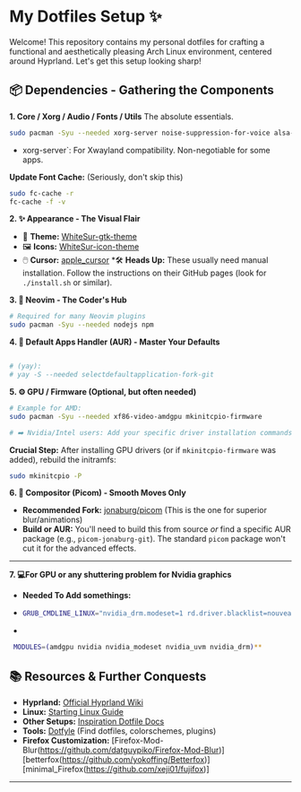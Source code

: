 # My Dotfiles Setup ✨ 

Welcome! This repository contains my personal dotfiles for crafting a functional and aesthetically pleasing Arch Linux environment, centered around Hyprland. Let's get this setup looking sharp!

## 📦 Dependencies - Gathering the Components

**1. Core / Xorg / Audio / Fonts / Utils** The absolute essentials.
```bash
sudo pacman -Syu --needed xorg-server noise-suppression-for-voice alsa-firmware python-pynvim topgrade ttf-symbola ttf-dejavu noto-fonts-emoji ttf-jetbrains-mono-nerd ttf-cascadia-code-nerd ttf-freebanglafont
```
* xorg-server`: For Xwayland compatibility. Non-negotiable for some apps.

**Update Font Cache:** (Seriously, don't skip this)
```bash
sudo fc-cache -r
fc-cache -f -v
```

**2. ✨ Appearance - The Visual Flair**
* 🎨 **Theme:** [WhiteSur-gtk-theme](https://github.com/vinceliuice/WhiteSur-gtk-theme)
* 🖼️ **Icons:** [WhiteSur-icon-theme](https://github.com/vinceliuice/WhiteSur-icon-theme)
* 🖱️ **Cursor:** [apple_cursor](https://github.com/ful1e5/apple_cursor)
    ️*🛠️ **Heads Up:** These usually need manual installation. Follow the instructions on their GitHub pages (look for `./install.sh` or similar).

**3. 🔌 Neovim - The Coder's Hub**
```bash
# Required for many Neovim plugins
sudo pacman -Syu --needed nodejs npm
```

**4. 🧠 Default Apps Handler (AUR) - Master Your Defaults**
```bash

# (yay):
# yay -S --needed selectdefaultapplication-fork-git
```

**5. ⚙️ GPU / Firmware (Optional, but often needed)**
```bash
# Example for AMD:
sudo pacman -Syu --needed xf86-video-amdgpu mkinitcpio-firmware

# ➡️ Nvidia/Intel users: Add your specific driver installation commands here!
```
**Crucial Step:** After installing GPU drivers (or if `mkinitcpio-firmware` was added), rebuild the initramfs:
```bash
sudo mkinitcpio -P
```

**6. 🎨 Compositor (Picom) - Smooth Moves Only**
* **Recommended Fork:** [jonaburg/picom](https://github.com/jonaburg/picom?tab=readme-ov-file) (This is the one for superior blur/animations)
* **Build or AUR:** You'll need to build this from source *or* find a specific AUR package (e.g., `picom-jonaburg-git`). The standard `picom` package won't cut it for the advanced effects.

---
**7. 💻For GPU or any shuttering problem for Nvidia graphics**
* **Needed To Add somethings:**
* 
  ```bash
  GRUB_CMDLINE_LINUX="nvidia_drm.modeset=1 rd.driver.blacklist=nouveau modprob.blacklist=nouveau"**
  ```
* 
 ```bash
  MODULES=(amdgpu nvidia nvidia_modeset nvidia_uvm nvidia_drm)**
 ```

 ## 📚 Resources & Further Conquests

* **Hyprland:** [Official Hyprland Wiki](https://wiki.hyprland.org/)
* **Linux:** [Starting Linux Guide](https://rlw.pages.dev/)
* **Other Setups:** [Inspiration Dotfile Docs](https://dotfiles-docs.vercel.app/)
* **Tools:** [Dotfyle](https://dotfyle.com/) (Find dotfiles, colorschemes, plugins)
* **Firefox Customization:** [Firefox-Mod-Blur(https://github.com/datguypiko/Firefox-Mod-Blur)]
  [betterfox(https://github.com/yokoffing/Betterfox)]
  [minimal_Firefox(https://github.com/xeji01/fujifox)]
---

